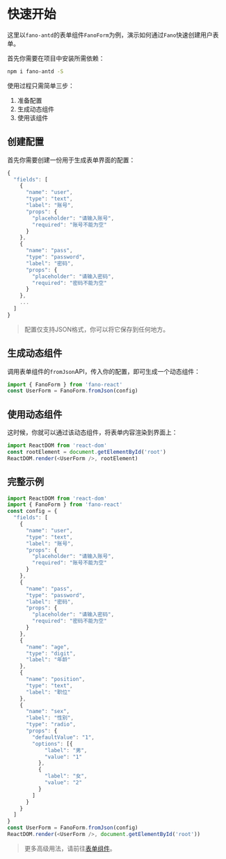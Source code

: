 # 快速开始

这里以`fano-antd`的表单组件`FanoForm`为例，演示如何通过`Fano`快速创建用户表单。

首先你需要在项目中安装所需依赖：

```sh
npm i fano-antd -S
```

使用过程只需简单三步：

1. 准备配置
2. 生成动态组件
3. 使用该组件

## 创建配置

首先你需要创建一份用于生成表单界面的配置：

```js
{
  "fields": [
    {
      "name": "user",
      "type": "text",
      "label": "账号",
      "props": {
        "placeholder": "请输入账号",
        "required": "账号不能为空"
      }
    },
    {
      "name": "pass",
      "type": "password",
      "label": "密码",
      "props": {
        "placeholder": "请输入密码",
        "required": "密码不能为空"
      }
    },
    ...
  ]
}
```

>配置仅支持JSON格式，你可以将它保存到任何地方。

## 生成动态组件

调用表单组件的`fromJson`API，传入你的配置，即可生成一个动态组件：

```js
import { FanoForm } from 'fano-react'
const UserForm = FanoForm.fromJson(config)
```

## 使用动态组件

这时候，你就可以通过该动态组件，将表单内容渲染到界面上：

```js
import ReactDOM from 'react-dom'
const rootElement = document.getElementById('root')
ReactDOM.render(<UserForm />, rootElement)
```

## 完整示例

```js
import ReactDOM from 'react-dom'
import { FanoForm } from 'fano-react'
const config = {
  "fields": [
    {
      "name": "user",
      "type": "text",
      "label": "账号",
      "props": {
        "placeholder": "请输入账号",
        "required": "账号不能为空"
      }
    },
    {
      "name": "pass",
      "type": "password",
      "label": "密码",
      "props": {
        "placeholder": "请输入密码",
        "required": "密码不能为空"
      }
    },
    {
      "name": "age",
      "type": "digit",
      "label": "年龄"
    },
    {
      "name": "position",
      "type": "text",
      "label": "职位"
    },
    {
      "name": "sex",
      "label": "性别",
      "type": "radio",
      "props": {
        "defaultValue": "1",
        "options": [{
            "label": "男",
            "value": "1"
          },
          {
            "label": "女",
            "value": "2"
          }
        ]
      }
    }
  ]
}
const UserForm = FanoForm.fromJson(config)
ReactDOM.render(<UserForm />, document.getElementById('root'))
```

>更多高级用法，请前往[表单组件](form/README.md)。